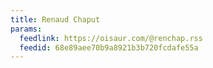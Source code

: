 ```yaml
---
title: Renaud Chaput
params:
  feedlink: https://oisaur.com/@renchap.rss
  feedid: 68e89aee70b9a8921b3b720fcdafe55a
---
```


